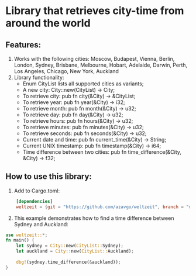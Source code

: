 # Library that retrieves city-time from around the world

## Features: 
1. Works with the following cities: Moscow, Budapest, Vienna, Berlin, London, Sydney, Brisbane, Melbourne, Hobart, Adelaide, Darwin, Perth, Los Angeles, Chicago, New York, Auckland
1. Library functionality: 
    - Enum CityList lists all supported cities as variants; 
    - A new city: City::new(CityList) -> City; 
    - To retrieve city: pub fn city(&City) -> &CityList; 
    - To retrieve year: pub fn year(&City) -> i32; 
    - To retrieve month: pub fn month(&City) -> u32; 
    - To retrieve day: pub fn day(&City) -> u32; 
    - To retrieve hours: pub fn hours(&City) -> u32; 
    - To retrieve minutes: pub fn minutes(&City) -> u32; 
    - To retrieve seconds: pub fn seconds(&City) -> u32; 
    - Current date and time: pub fn current_time(&City) -> String; 
    - Current UNIX timestamp: pub fn timestamp(&City) -> i64; 
    - Time difference between two cities: pub fn time_difference(&City, &City) -> f32;

## How to use this library: 
1. Add to Cargo.toml: 
```Toml
    [dependencies]
    weltzeit = {git = "https://github.com/azavgo/weltzeit", branch = "main"}
```
2. This example demonstrates how to find a time difference between Sydney and Auckland:   
```Rust
use weltzeit::*;
fn main() {
    let sydney = City::new(CityList::Sydney);   
    let auckland = City::new(CityList::Auckland); 
    
    dbg!(sydney.time_difference(&auckland));    
}
```